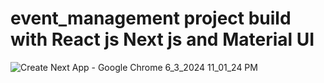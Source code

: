 # event_management project build with React js Next js and Material UI

![Create Next App - Google Chrome 6_3_2024 11_01_24 PM](https://github.com/hi-abhay2004/event_management/assets/133881460/5152e2a1-8b86-4180-a60d-a8f1287e4b47)
